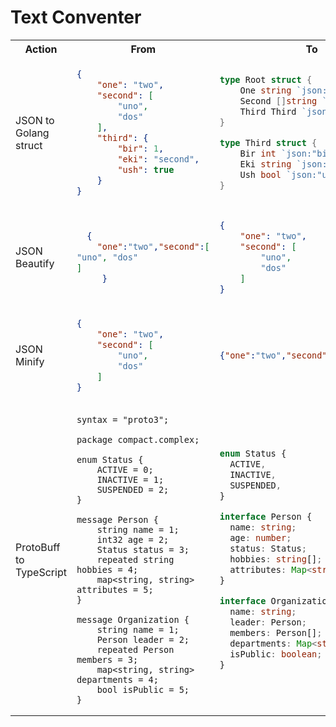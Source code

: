 # Text Conventer

<table>
<tr>
<th> Action </th>
<th> From </th>
<th> To </th>
</tr>
<tr>
<td>JSON to Golang struct</td>
<td>

```json
{
    "one": "two",
    "second": [
        "uno",
        "dos"
    ],
    "third": {
        "bir": 1,
        "eki": "second",
        "ush": true
    }
}
```

</td>
<td>

```go
type Root struct {
	One string `json:"one"`
	Second []string `json:"second"`
	Third Third `json:"third"`
}

type Third struct {
	Bir int `json:"bir"`
	Eki string `json:"eki"`
	Ush bool `json:"ush"`
}
```

</td>

<tr>
<td>JSON Beautify</td>
<td>

```json
  {
    "one":"two","second":[
"uno", "dos"
]
     }
```

</td>
<td>

```json
{
    "one": "two",
    "second": [
        "uno",
        "dos"
    ]
}
```

</td>
</tr>
<tr>
<td>JSON Minify</td>
<td>

```json
{
    "one": "two",
    "second": [
        "uno",
        "dos"
    ]
}
```

</td>
<td>

```json
{"one":"two","second":["uno","dos"]}
```

</td>
</tr>

<tr>
<td>ProtoBuff to TypeScript</td>
<td>

```protobuff
syntax = "proto3";

package compact.complex;

enum Status {
    ACTIVE = 0;
    INACTIVE = 1;
    SUSPENDED = 2;
}

message Person {
    string name = 1;
    int32 age = 2;
    Status status = 3;
    repeated string hobbies = 4;
    map<string, string> attributes = 5;
}

message Organization {
    string name = 1;
    Person leader = 2;
    repeated Person members = 3;
    map<string, string> departments = 4;
    bool isPublic = 5;
}
```

</td>
<td>

```typescript
enum Status {
  ACTIVE,
  INACTIVE,
  SUSPENDED,
}

interface Person {
  name: string;
  age: number;
  status: Status;
  hobbies: string[];
  attributes: Map<string, string>;
}

interface Organization {
  name: string;
  leader: Person;
  members: Person[];
  departments: Map<string, string>;
  isPublic: boolean;
}
```

</td>
</tr>

</table>

